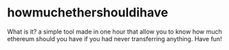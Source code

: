 # howmuchethershouldihave
What is it? a simple tool made in one hour that allow you to know how much ethereum should you have if you had never transferring anything. Have fun!
